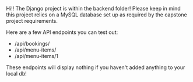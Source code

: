 Hi!! The Django project is within the backend folder! Please keep in mind this project relies on a MySQL database 
set up as required by the capstone project requirements.

Here are a few API endpoints you can test out:
- /api/bookings/
- /api/menu-items/
- /api/menu-items/1

These endpoints will display nothing if you haven't added anything to your local db!

